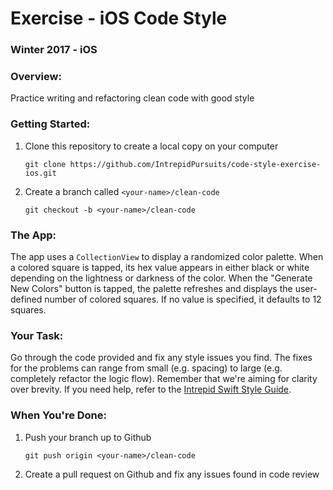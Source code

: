 # Exercise - iOS Code Style
### Winter 2017 - iOS

### Overview:
Practice writing and refactoring clean code with good style

### Getting Started:

1. Clone this repository to create a local copy on your computer

    ```
    git clone https://github.com/IntrepidPursuits/code-style-exercise-ios.git
    ```
2. Create a branch called `<your-name>/clean-code`

    ```
    git checkout -b <your-name>/clean-code
    ```

### The App:

The app uses a `CollectionView` to display a randomized color palette.  When a colored square is tapped, its hex value appears in either black or white depending on the lightness or darkness of the color. When the "Generate New Colors" button is tapped, the palette refreshes and displays the user-defined number of colored squares. If no value is specified, it defaults to 12 squares.

### Your Task:

Go through the code provided and fix any style issues you find. The fixes for the problems can range from small (e.g. spacing) to large (e.g. completely refactor the logic flow). Remember that we're aiming for clarity over brevity. If you need help, refer to the [Intrepid Swift Style Guide](https://github.com/IntrepidPursuits/swift-style-guide).

### When You're Done:

1. Push your branch up to Github

    ```
    git push origin <your-name>/clean-code
    ```
2. Create a pull request on Github and fix any issues found in code review

